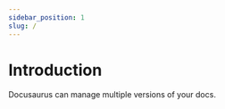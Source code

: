 ```yaml
---
sidebar_position: 1
slug: /
---
```



# Introduction

Docusaurus can manage multiple versions of your docs.
